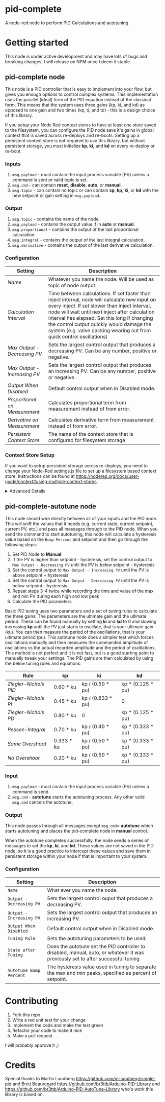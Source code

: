 # pid-complete

A node-red node to perform PID Calculations and autotuning.

# Getting started

This node is under active development and may have lots of bugs and breaking changes. I will release on NPM once I deem it stable.

## pid-complete node

This node is a PID controller that is easy to implement into your flow, but gives you enough options to control complex systems. This implementation uses the parallel (ideal) form of the PID equation instead of the classical form. This means that the system uses three gains (kp, ki, and kd) as opposed to one gain and two times (kp, ti, and td) - this is a design choice of this library.

If you setup your Node Red context stores to have at least one store saved to the filesystem, you can configure the PID node save it's gains in global context that is saved across re-deploys and re-boots. Setting up a persistent context store is not required to use this library, but without persistent storage, you must initialize **kp**, **ki**, and **kd** on every re-deploy or re-boot.

### Inputs

1. `msg.payload` - must contain the input process variable (PV) unless a command is sent or valid topic is set.
2. `msg.cmd` - can contain **reset**, **disable**, **auto**, or **manual**.
3. `msg.topic` - can contain no topic or can contain **sp**, **kp**, **ki**, or **kd** with the new setpoint or gain setting in `msg.payload`.

### Output

1. `msg.topic` - contains the name of the node.
2. `msg.payload` - contains the output value if in **auto** or **manual**.
3. `msg.proportional` - contains the output of the last proportional calculation.
4. `msg.integral` - contains the output of the last integral calculation.
5. `msg.derivative` - contains the output of the last derivative calculation.

### Configuration

| Setting                       | Description                                                                      |
| ----------------------------- | ---------------------------------------------------------------------------------|
| *Name*                        | Whatever you name the node. Will be used as topic of node output.               |
| *Calculation Interval*        | Time between calculations. If set faster than inject interval, node will calculate new input on every inject. If set slower than inject interval, node will wait until next inject after calculation interval has elapsed. Set this long if changing the control output quickly would damage the system (e.g. valve packing wearing out from quick control oscillations)    |
| *Max Output - Decreasing PV*  | Sets the largest control output that produces a decreasing PV. Can be any number, positive or negative. |
| *Max Output - Increasing PV*  | Sets the largest control output that produces an increasing PV. Can be any number, positive or negative. |
| *Output When Disabled*        | Default control output when in Disabled mode.                                    |
| *Proportional on Measurement* | Calculates proportional term from measurement instead of from error.             |
| *Derivative on Measurement*   | Calculates derivative term from measurement instead of from error.               |
| *Persistent Context Store*    | The name of the context store that is configured for filesystem storage.         |


### Context Store Setup

If you want to setup persistent storage across re-deploys, you need to change your Node-Red settings.js file to set up a filesystem based context store. Instructions can be found at https://nodered.org/docs/user-guide/context#using-multiple-context-stores.

<details>
<summary>Advanced Details</summary>

When setting `msg.cmd` to **manual**, you can either include the desired manual output to `msg.payload` or you can leave it empty which will set the manual output to the last output. The last output value is either the last calculated PID value when in **auto** mode or *Output When Disabled* when in **disable** mode.

When setting `msg.cmd` to **auto** when currently in **manual**, the manual output will be set into the integral term to provide bumpless transition. If `msg.cmd` is set to **auto** while currently in **auto** mode, the integral term will not be reset. The only way to reset the integral term is to either set `msg.cmd` to **reset** or cycle the node into **disable** then back to **auto** which will reset the integral term to *Output When Disabled*. To change the manual setpoint, you must resend `msg.cmd` with **manual** and the desired output in `msg.payload`.

Setting `msg.cmd` to **reset** will reset the integral term, but will not change the current mode.

Note that the Proportional, Integral, and Derivative outputs only send values when in **auto** mode. You do not need to keep track of these values, but they can be useful for visualization and tuning purposes.

For many applications, including heating applications, *Max Output - Decreasing PV* will be set to 0 and *Max Output - Increasing PV* will be set to the maximum safe output value. For other applications, including cooling applications, the *Max Output - Increasing PV* will be 0 and *Max Output - Decreasing PV* will be the maximum safe output value. For applications that heat and cool, it is common to set a positive and negative range centered at 0. In this case you would separate the positive from negative value outside of the PID node. These are just recommendations and you can choose any arbitrary range that makes your system work.

This node guarantees that the value sent in output will never fall outside of the range set by *Max Output - Decreasing PV* and *Max Output - Increasing PV* regardless of what mode of operation it is in. A commanded manual setpoint outside of the range will be capped at the closest allowable value.

</details>

## pid-complete-autotune node

This node should wire directly between all of your inputs and the PID node. This will sniff the values that it needs (e.g. current state, current setpoint, current PV, etc.) and pass all messages through to the PID node. When you send the command to start autotuning, this node will calculate a hysteresis value based on the `Bump Percent` and setpoint and then go through the following steps:

1. Set PID Node to **Manual**
2. If the PV is higher than setpoint - hysteresis, set the control output to `Max Output - Decreasing PV` until the PV is below setpoint - hysteresis
3. Set the control output to `Max Output - Increasing PV` until the PV is above setpoint + hysteresis
4. Set the control output to `Max Output - Decreasing PV` until the PV is below setpoint - hysteresis
5. Repeat steps 3-4 twice while recording the time and value of the max and min PV during each high and low peak
6. Calculate the PID parameters

Basic PID tuning uses two parameters and a set of tuning rules to calculate the three gains. The parameters are the ultimate gain and the ultimate period. These can be found manually by setting **ki** and **kd** to 0 and slowing increasing **kp** until the PV just starts to oscillate, that is your ultimate gain (ku). You can then measure the period of the oscillations, that is your ultimate period (pu). This autotune node does a simpler test which forces oscillations manually and then measures the commanded amplitude of oscilations vs the actual recorded amplitude and the period of oscillations. This method is not perfect and it is not fast, but is a good starting point to manually tweak your settings. The PID gains are then calculated by using the below tuning rules and equations.

| Rule                   | kp         | ki                | kd                 |
| ---------------------- | ---------- |------------------ |--------------------|
| *Ziegler-Nichols PID*  | 0.60 * ku  | kp / (0.50 * pu)  | kp * (0.125 * pu)  |
| *Ziegler-Nichols PI*   | 0.45 * ku  | kp / (0.833 * pu) | 0                  |
| *Ziegler-Nichols PD*   | 0.80 * ku  | 0                 | kp * (0.125 * pu)  |
| *Pessen-Integral*      | 0.70 * ku  | kp / (0.40 * pu)  | kp * (0.333 * pu)  |
| *Some Overshoot*       | 0.333 * ku | kp / (0.50 * pu)  | kp * (0.333 * pu)  |
| *No Overshoot*         | 0.20 * ku  | kp / (0.50 * pu)  | kp * (0.333 * pu)  |


### Input

1. `msg.payload` - must contain the input process variable (PV) unless a command is send.
2. `msg.cmd` - **autotune** starts the autotuning process. Any other valid `msg.cmd` cancels the autotune.


### Output

This node passes through all messages except `msg.cmd`=  **autotune** which starts autotuning and places the pid-complete node in **manual** control.

When the autotune completes successfully, the node sends a series of messages to set the **kp**, **ki**, and **kd**. These values are not saved in the PID node, so it is a good practice to intercept these values and save them in persistent storage within your node if that is important to your system.

### Configuration

| Setting                 | Description                                                                                              |
| ----------------------- | ---------------------------------------------------------------------------------------------------------|
| `Name`                  | What ever you name the node.                                                                             |
| `Output - Decreasing PV`| Sets the largest control ouput that produces a decreasing PV.                                            |
| `Output - Increasing PV`| Sets the largest control output that produces an increasing PV.                                          |
| `Output When Disabled`  | Default control output when in Disabled mode.                                                            |
| `Tuning Rule`           | Sets the autotuning parameters to be used.                                                               |
| `State after Tuning`    | Does the autotune set the PID controller to disabled, manual, auto, or whatever it was previously set to after successful tuning                                                                                                                    |
| `Autotune Bump Percent` | The hysteresis value used in tuning to separate the max and min peaks, specified as percent of setpoint. |

# Contributing

1. Fork this repo
2. Write a red unit test for your change
3. Implement the code and make the test green
4. Refactor your code to make it nice
5. Make a pull request

I will probably approve it ;)

# Credits

Special thanks to Martin Lundberg https://github.com/m-lundberg/simple-pid and Brett Beauregard https://github.com/br3ttb/Arduino-PID-Library and https://github.com/br3ttb/Arduino-PID-AutoTune-Library who's work this library is based on.
